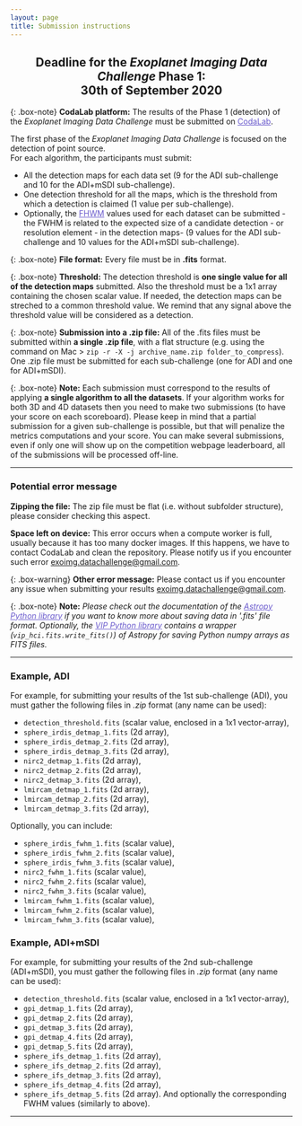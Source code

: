 ```yaml
---
layout: page
title: Submission instructions
---
```

<link rel="stylesheet" href="https://www.w3schools.com/w3css/4/w3.css">

<center><div class="w3-text-red"><h2>Deadline for the <em>Exoplanet Imaging Data Challenge</em> Phase 1: <br> 30th of September 2020</h2></div></center>


{: .box-note}
**CodaLab platform:** The results of the Phase 1 (detection) of the <em>Exoplanet Imaging Data Challenge</em> must be submitted on <a href="https://competitions.codalab.org/competitions/20693" style="text-decoration:underline;color:slateblue">CodaLab</a>. 


The first phase of the <em>Exoplanet Imaging Data Challenge</em> is focused on the detection of point source.<br>
For each algorithm, the participants must submit:<br>
* All the detection maps for each data set (9 for the ADI sub-challenge and 10 for the ADI+mSDI sub-challenge).
* One detection threshold for all the maps, which is the threshold from which a detection is claimed (1 value per sub-challenge).
* Optionally, the <a href="https://en.wikipedia.org/wiki/Full_width_at_half_maximum" style="text-decoration:underline;color:slateblue">FHWM</a> values used for each dataset can be submitted -the FWHM is related to the expected size of a candidate detection - or resolution element - in the detection maps- (9 values for the ADI sub-challenge and 10 values for the ADI+mSDI sub-challenge).

{: .box-note}
**File format:** Every file must be in **.fits** format.

{: .box-note}
**Threshold:** The detection threshold is **one single value for all of the detection maps** submitted. Also the threshold must be a 1x1 array containing the chosen scalar value. If needed, the detection maps can be streched to a common threshold value. We remind that any signal above the threshold value will be considered as a detection.

{: .box-note}
**Submission into a .zip file:** All of the .fits files must be submitted within **a single .zip file**, with a flat structure (e.g. using the command on Mac > ``zip -r -X -j archive_name.zip folder_to_compress``).
One .zip file must be submitted for each sub-challenge (one for ADI and one for ADI+mSDI).

{: .box-note}
**Note:** Each submission must correspond to the results of applying **a single algorithm to all the datasets**. If your algorithm works for both 3D and 4D datasets then you need to make two submissions (to have your score on each scoreboard). Please keep in mind that a partial submission for a given sub-challenge is possible, but that will penalize the metrics computations and your score. You can make several submissions, even if only one will show up on the competition webpage leaderboard, all of the submissions will be processed off-line.

*** 

### Potential error message

**Zipping the file:** The zip file must be flat (i.e. without subfolder structure), please consider checking this aspect.

**Space left on device:** This error occurs when a compute worker is full, usually because it has too many docker images. If this happens, we have to contact CodaLab and clean the repository. Please notify us if you encounter such error <a href="mailto:exoimg.datachallenge@gmail.com" style="text-decoration:underline;color:slateblue">exoimg.datachallenge@gmail.com</a>.

{: .box-warning}
**Other error message:** Please contact us if you encounter any issue when submitting your results <a href="mailto:exoimg.datachallenge@gmail.com" style="text-decoration:underline;color:slateblue">exoimg.datachallenge@gmail.com</a>.

{: .box-note}
**Note:** *Please check out the documentation of the <a href="http://docs.astropy.org/en/stable/io/fits/" style="text-decoration:underline;color:slateblue">Astropy Python library</a> if you want to know more about saving data in '.fits' file format. Optionally, the  <a href="https://github.com/vortex-exoplanet/VIP" style="text-decoration:underline;color:slateblue">VIP Python library</a> contains a wrapper (``vip_hci.fits.write_fits()``) of Astropy for saving Python numpy arrays as FITS files.*

*** 

### Example, ADI
For example, for submitting your results of the 1st sub-challenge (ADI), you must gather the following files in *.zip* format (any name can be used): 
* ``detection_threshold.fits`` (scalar value, enclosed in a 1x1 vector-array),
* ``sphere_irdis_detmap_1.fits`` (2d array),
* ``sphere_irdis_detmap_2.fits`` (2d array), 
* ``sphere_irdis_detmap_3.fits`` (2d array), 
* ``nirc2_detmap_1.fits`` (2d array), 
* ``nirc2_detmap_2.fits`` (2d array), 
* ``nirc2_detmap_3.fits`` (2d array), 
* ``lmircam_detmap_1.fits`` (2d array), 
* ``lmircam_detmap_2.fits`` (2d array), 
* ``lmircam_detmap_3.fits`` (2d array), 

Optionally, you can include:
* ``sphere_irdis_fwhm_1.fits`` (scalar value), 
* ``sphere_irdis_fwhm_2.fits`` (scalar value),
* ``sphere_irdis_fwhm_3.fits`` (scalar value),
* ``nirc2_fwhm_1.fits`` (scalar value),
* ``nirc2_fwhm_2.fits`` (scalar value), 
* ``nirc2_fwhm_3.fits`` (scalar value), 
* ``lmircam_fwhm_1.fits`` (scalar value), 
* ``lmircam_fwhm_2.fits`` (scalar value), 
* ``lmircam_fwhm_3.fits`` (scalar value), 


### Example, ADI+mSDI
For example, for submitting your results of the 2nd sub-challenge (ADI+mSDI), you must gather the following files in *.zip* format (any name can be used):

* ``detection_threshold.fits`` (scalar value, enclosed in a 1x1 vector-array),
* ``gpi_detmap_1.fits`` (2d array),
* ``gpi_detmap_2.fits`` (2d array), 
* ``gpi_detmap_3.fits`` (2d array), 
* ``gpi_detmap_4.fits`` (2d array), 
* ``gpi_detmap_5.fits`` (2d array), 
* ``sphere_ifs_detmap_1.fits`` (2d array), 
* ``sphere_ifs_detmap_2.fits`` (2d array), 
* ``sphere_ifs_detmap_3.fits`` (2d array), 
* ``sphere_ifs_detmap_4.fits`` (2d array), 
* ``sphere_ifs_detmap_5.fits`` (2d array). 
And optionally the corresponding FWHM values (similarly to above).


*** 
